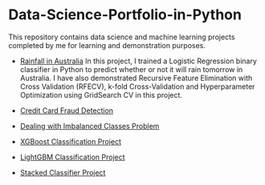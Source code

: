 # **Data-Science-Portfolio-in-Python**

This repository contains data science and machine learning projects completed by me for learning and demonstration purposes.



- [Rainfall in Australia](https://github.com/pb111/Data-Science-Portfolio-in-Python/blob/master/Rainfall_in_Australia.ipynb) In this project, I trained a Logistic Regression binary classifier in Python to predict whether or not it will rain tomorrow in Australia. I have also demonstrated Recursive Feature Elimination with Cross Validation (RFECV), k-fold  Cross-Validation and Hyperparameter Optimization using GridSearch CV in this project.


- [Credit Card Fraud Detection](https://github.com/pb111/Data-Science-Portfolio-in-Python/blob/master/Credit_Card_Fraud_Detection.ipynb)


- [Dealing with Imbalanced Classes Problem](https://github.com/pb111/Data-Science-Portfolio-in-Python/blob/master/Dealing_with_imbalanced_classes_problem.ipynb)


- [XGBoost Classification Project](https://github.com/pb111/Data-Science-Portfolio-in-Python/blob/master/XGBoost_Classification_Project.ipynb)


- [LightGBM Classification Project](https://github.com/pb111/Data-Science-Portfolio-in-Python/blob/master/LightGBM_Classification_Project.ipynb)


- [Stacked Classifier Project](https://github.com/pb111/Data-Science-Portfolio-in-Python/blob/master/Stacked_Classifier_Project.ipynb)


